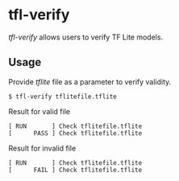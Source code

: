 # tfl-verify

_tfl-verify_ allows users to verify TF Lite models.

## Usage

Provide _tflite_ file as a parameter to verify validity.

```
$ tfl-verify tflitefile.tflite
```

Result for valid file
```
[ RUN       ] Check tflitefile.tflite
[      PASS ] Check tflitefile.tflite
```

Result for invalid file
```
[ RUN       ] Check tflitefile.tflite
[      FAIL ] Check tflitefile.tflite
```
